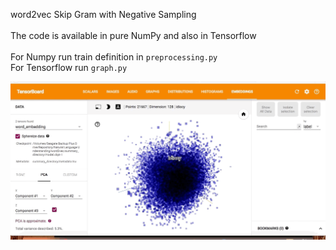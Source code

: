 word2vec
Skip Gram with Negative Sampling<br />  
The code is available in pure NumPy and also in Tensorflow<br />  
For Numpy  run train definition in ```preprocessing.py```  <br />
For Tensorflow  run ```graph.py``` <br />

![alt text](https://github.com/pjavia/NLP/blob/master/word2vec/word_vis.gif)
